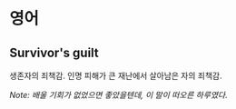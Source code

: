 # 영어

## Survivor's guilt

생존자의 죄책감. 인명 피해가 큰 재난에서 살아남은 자의 죄책감.

_Note: 배울 기회가 없었으면 좋았을텐데, 이 말이 떠오른 하루였다._ 

